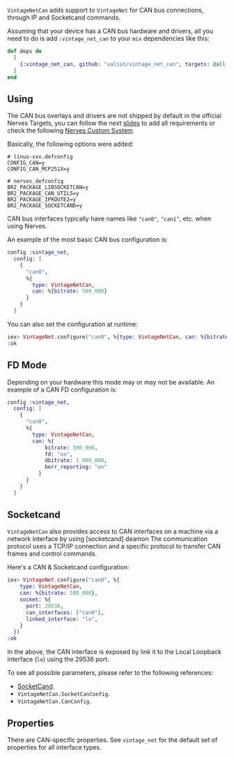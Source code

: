 `VintageNetCan` adds support to `VintageNet` for CAN bus
connections, through IP and Socketcand commands.

Assuming that your device has a CAN bus hardware and drivers, all you need to do is add
`:vintage_net_can` to your `mix` dependencies like this:

```elixir
def deps do
  [
    {:vintage_net_can, github: "valiot/vintage_net_can", targets: @all_targets}
  ]
end
```

## Using

The CAN bus overlays and drivers are not shipped by default in the official Nerves Targets,
you can follow the next [slides](https://www.slideshare.net/brien_wankel/customize-your-car-an-adventure-in-using-elixir-and-nerves-to-hack-your-vehicles-electronics-network) to add all requirements or check the following [Nerves Custom System](https://github.com/valiot/valiot_system_rpi3).

Basically, the following options were added:
```
# linux-xxx.defconfig
CONFIG_CAN=y
CONFIG_CAN_MCP251X=y

# nerves_defconfig 
BR2_PACKAGE_LIBSOCKETCAN=y
BR2_PACKAGE_CAN_UTILS=y
BR2_PACKAGE_IPROUTE2=y
BR2_PACKAGE_SOCKETCAND=y

```

CAN bus interfaces typically have names like `"can0"`, `"can1"`, etc.
when using Nerves.

An example of the most basic CAN bus configuration is:

```elixir
config :vintage_net,
  config: [
    {
      "can0",
      %{
        type: VintageNetCan,
        can: %{bitrate: 500_000}
      }
    }
  ]
```

You can also set the configuration at runtime:

```elixir
iex> VintageNet.configure("can0", %{type: VintageNetCan, can: %{bitrate: 500_000}})
:ok
```
## FD Mode

Depending on your hardware this mode may or may not be available. An example of a CAN FD configuration is:

```elixir
config :vintage_net,
  config: [
    {
      "can0",
      %{
        type: VintageNetCan,
        can: %{
            bitrate: 500_000,
            fd: "on",
            dbitrate: 1_000_000,
            berr_reporting: "on"
          }
      }
    }
  ]
```

## Socketcand

`VintageNetCan` also provides access to CAN interfaces on a machine via a network interface by using [socketcand] deamon
The communication protocol uses a TCP/IP connection and a specific protocol to transfer CAN frames and control commands. 

Here's a CAN & Socketcand configuration:

```elixir
iex> VintageNet.configure("can0", %{
    type: VintageNetCan,
    can: %{bitrate: 500_000},
    socket: %{
      port: 29536,
      can_interfaces: ["can0"],
      linked_interface: "lo",
    }
  })
:ok
```

In the above, the CAN interface is exposed by link it to the Local Loopback interface (`lo`) using the 29536 port.

To see all possible parameters, please refer to the following references:
  * [SocketCand](https://github.com/linux-can/socketcand).
  * `VintageNetCan.SocketCanConfig`.
  * `VintageNetCan.CanConfig`.


## Properties

There are CAN-specific properties. See `vintage_net` for the
default set of properties for all interface types.
